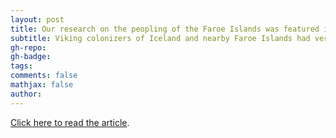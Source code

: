 ```yaml
---
layout: post
title: Our research on the peopling of the Faroe Islands was featured in AAAS news
subtitle: Viking colonizers of Iceland and nearby Faroe Islands had very different origins, study finds
gh-repo: 
gh-badge:
tags:
comments: false
mathjax: false
author: 
---
```



[Click here to read the article](https://www.eurekalert.org/news-releases/1065700). 


